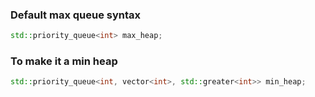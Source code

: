 
### Default max queue syntax
```cpp
std::priority_queue<int> max_heap;
```

### To make it a min heap
```cpp
std::priority_queue<int, vector<int>, std::greater<int>> min_heap;
```